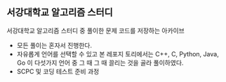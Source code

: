 ## 서강대학교 알고리즘 스터디
서강대학교 알고리즘 스터디 중 풀이한 문제 코드를 저장하는 아카이브

* 모든 풀이는 혼자서 진행한다.
* 자유롭게 언어를 선택할 수 있고 본 레포지 토리에서는 C++, C, Python, Java, Go 이 다섯가지 언어 중 그 때 그 때 끌리는 것을 골라 풀이하였다.
* SCPC 및 코딩 테스트 준비 과정